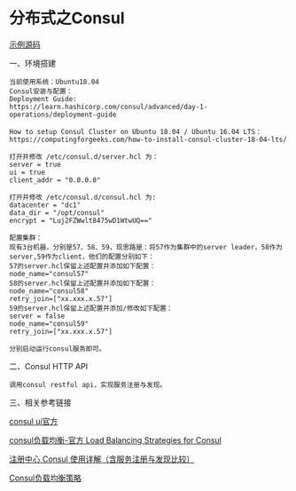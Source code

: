 # 分布式之Consul

[示例源码](https://github.com/qq283335746/Yibi/tree/master/Src/Yibi/Consul)

一、环境搭建
```
当前使用系统：Ubuntu18.04
Consul安装与配置：
Deployment Guide:
https://learn.hashicorp.com/consul/advanced/day-1-operations/deployment-guide

How to setup Consul Cluster on Ubuntu 18.04 / Ubuntu 16.04 LTS：
https://computingforgeeks.com/how-to-install-consul-cluster-18-04-lts/

打开并修改 /etc/consul.d/server.hcl 为：
server = true
ui = true
client_addr = "0.0.0.0"

打开并修改 /etc/consul.d/consul.hcl 为:
datacenter = "dc1"
data_dir = "/opt/consul"
encrypt = "Luj2FZWwlt8475wD1WtwUQ=="

配置集群：
现有3台机器，分别是57、58、59，现思路是：将57作为集群中的server leader，58作为server,59作为client，他们的配置分别如下：
57的server.hcl保留上述配置并添加如下配置：
node_name="consul57" 
58的server.hcl保留上述配置并添加如下配置：
node_name="consul58"
retry_join=["xx.xxx.x.57"]
59的server.hcl保留上述配置并添加/修改如下配置：
server = false
node_name="consul59"
retry_join=["xx.xxx.x.57"]

分别启动运行consul服务即可。

```
二、Consul HTTP API
```
调用consul restful api，实现服务注册与发现。
```

三、相关参考链接

[consul ui官方](https://learn.hashicorp.com/consul/getting-started/ui)

[consul负载均衡-官方 Load Balancing Strategies for Consul](https://www.hashicorp.com/blog/load-balancing-strategies-for-consul/)

[注册中心 Consul 使用详解（含服务注册与发现比较）](http://www.360linker.com/wfw/657.jhtml)

[Consul负载均衡策略](https://juejin.im/post/5be4073df265da613b6f450a)

